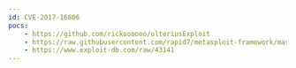 ```yaml
---
id: CVE-2017-16806
pocs:
    - https://github.com/rickoooooo/ulteriusExploit
    - https://raw.githubusercontent.com/rapid7/metasploit-framework/master/modules/auxiliary/admin/http/ulterius_file_download.rb
    - https://www.exploit-db.com/raw/43141
---
```

